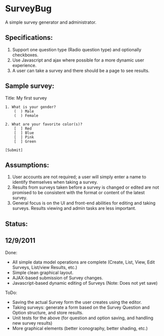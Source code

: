 SurveyBug
=========

A simple survey generator and administrator.

Specifications:
---------------

1. Support one question type (Radio question type) and optionally checkboxes.
2. Use Javascript and ajax where possible for a more dynamic user experience.
3. A user can take a survey and there should be a page to see results.

Sample survey:
--------------

Title: My first survey

	1. What is your gender?
		(  ) Male
		(  ) Female

	2. What are your favorite color(s)?
		[  ] Red
		[  ] Blue
		[  ] Pink
		[  ] Green

	[Submit]

Assumptions:
------------

1. User accounts are not required; a user will simply enter a name to identify themselves when taking a survey.
2. Results from surveys taken before a survey is changed or edited are not promised to be consistent with the format or content of the latest survey.
3. General focus is on the UI and front-end abilities for editing and taking surveys. Results viewing and admin tasks are less important.

Status:
--------

12/9/2011
---------

Done:

* All simple data model operations are complete (Create, List, View, Edit Surveys, List/view Results, etc.)
* Simple clean graphical layout.
* AJAX-based submission of Survey changes.
* Javascript-based dynamic editing of Surveys (Note: Does not yet save)

ToDo:

* Saving the actual Survey form the user creates using the editor.
* Taking surveys: generate a form based on the Survey Question and Option structure, and store results.
* Unit tests for the above (for question and option saving, and handling new survey results)
* More graphical elements (better iconography, better shading, etc.)